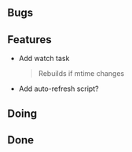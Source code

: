 ## Bugs


## Features

- Add watch task
    > Rebuilds if mtime changes
- Add auto-refresh script?

## Doing


## Done

